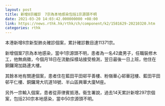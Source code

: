 ```yaml
---
layout: post
title: 新增8宗確診　7宗為本地感染包括1宗源頭不明
date: 2021-03-20 14:03:42.000000000 +08:00
link: https://news.rthk.hk/rthk/ch/component/k2/1581629-20210320.htm
categories: rthk
---
```


本港新增8宗新型肺炎確診個案，累計確診數目達11371宗。

新增個案7宗為本地感染，當中1宗源頭不明，患者為一名42歲男子，任職裝修木工，他無病徵，今個月18日在流動採樣站接受檢測，翌日最後一日上班，他住在銅鑼灣加路連大樓。

其餘本地有關連個案，患者住在藍田平田邨平善樓、粉嶺華心邨華冠樓、藍田平田邨平仁樓、銅鑼灣大坑道18號、半山區興華大廈M座。

另外一宗輸入個案，患者從菲律賓抵港。衞生署說，過去14天累計新增297宗個案，包括230宗本地感染，當中50宗源頭不明。

